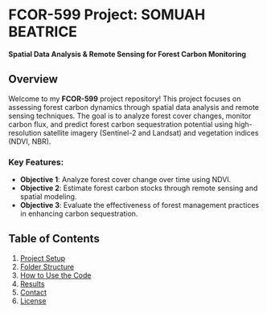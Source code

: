 # FCOR-599 Project: **SOMUAH BEATRICE**  
**Spatial Data Analysis & Remote Sensing for Forest Carbon Monitoring**


## Overview

Welcome to my **FCOR-599** project repository! This project focuses on assessing forest carbon dynamics through spatial data analysis and remote sensing techniques. The goal is to analyze forest cover changes, monitor carbon flux, and predict forest carbon sequestration potential using high-resolution satellite imagery (Sentinel-2 and Landsat) and vegetation indices (NDVI, NBR).

### Key Features:
- **Objective 1**: Analyze forest cover change over time using NDVI.
- **Objective 2**: Estimate forest carbon stocks through remote sensing and spatial modeling.
- **Objective 3**: Evaluate the effectiveness of forest management practices in enhancing carbon sequestration.

## Table of Contents
1. [Project Setup](#project-setup)
2. [Folder Structure](#folder-structure)
3. [How to Use the Code](#how-to-use-the-code)
4. [Results](#results)
5. [Contact](#contact)
6. [License](#license)
